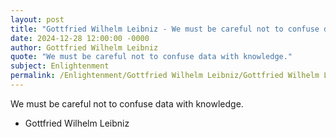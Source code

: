 ```yaml
---
layout: post
title: "Gottfried Wilhelm Leibniz - We must be careful not to confuse data"
date: 2024-12-28 12:00:00 -0000
author: Gottfried Wilhelm Leibniz
quote: "We must be careful not to confuse data with knowledge."
subject: Enlightenment
permalink: /Enlightenment/Gottfried Wilhelm Leibniz/Gottfried Wilhelm Leibniz - We must be careful not to confuse data
---
```


We must be careful not to confuse data with knowledge.

- Gottfried Wilhelm Leibniz
